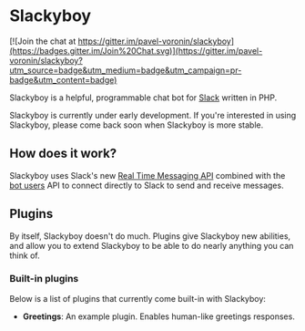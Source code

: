 # Slackyboy

[![Join the chat at https://gitter.im/pavel-voronin/slackyboy](https://badges.gitter.im/Join%20Chat.svg)](https://gitter.im/pavel-voronin/slackyboy?utm_source=badge&utm_medium=badge&utm_campaign=pr-badge&utm_content=badge)

Slackyboy is a helpful, programmable chat bot for [Slack](http://slack.com) written in PHP.

Slackyboy is currently under early development. If you're interested in using Slackyboy, please come back soon when Slackyboy is more stable.

## How does it work?
Slackyboy uses Slack's new [Real Time Messaging API](http://api.slack.com/rtm) combined with the [bot users](https://api.slack.com/bot-users) API to connect directly to Slack to send and receive messages.

## Plugins
By itself, Slackyboy doesn't do much. Plugins give Slackyboy new abilities, and allow you to extend Slackyboy to be able to do nearly anything you can think of.

### Built-in plugins
Below is a list of plugins that currently come built-in with Slackyboy:

- **Greetings**: An example plugin. Enables human-like greetings responses.
